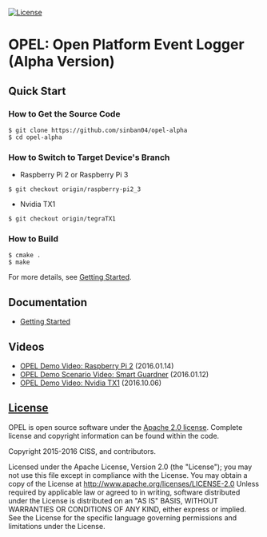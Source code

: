 [![License](https://img.shields.io/badge/licence-Apache%202.0-brightgreen.svg?style=flat)](LICENSE)

# OPEL: Open Platform Event Logger (Alpha Version)
## Quick Start
### How to Get the Source Code
```
$ git clone https://github.com/sinban04/opel-alpha
$ cd opel-alpha
```

### How to Switch to Target Device's Branch
* Raspberry Pi 2 or Raspberry Pi 3
```
$ git checkout origin/raspberry-pi2_3
```
* Nvidia TX1
```
$ git checkout origin/tegraTX1
```
### How to Build
```
$ cmake .
$ make
```
For more details, see [Getting Started](https://github.com/sinban04/opel-alpha/wiki/Getting-Started).

## Documentation
* [Getting Started](https://github.com/sinban04/opel-alpha/wiki/Getting-Started)

## Videos
* [OPEL Demo Video: Raspberry Pi 2](https://www.youtube.com/watch?v=6iI4zDDX-YE) (2016.01.14)
* [OPEL Demo Scenario Video: Smart Guardner](https://www.youtube.com/watch?v=oYkVgrFMAuc) (2016.01.12)
* [OPEL Demo Video: Nvidia TX1](https://www.youtube.com/watch?v=MFXGAeuxfxE) (2016.10.06)

## [License](https://github.com/sinban04/opel-alpha/wiki/License)
OPEL is open source software under the [Apache 2.0 license](http://www.apache.org/licenses/LICENSE-2.0). Complete license and copyright information can be found within the code.

Copyright 2015-2016 CISS, and contributors.

Licensed under the Apache License, Version 2.0 (the "License"); you may not use this file except in compliance with the License. You may obtain a copy of the License at http://www.apache.org/licenses/LICENSE-2.0 Unless required by applicable law or agreed to in writing, software distributed under the License is distributed on an "AS IS" BASIS, WITHOUT WARRANTIES OR CONDITIONS OF ANY KIND, either express or implied. See the License for the specific language governing permissions and limitations under the License.
